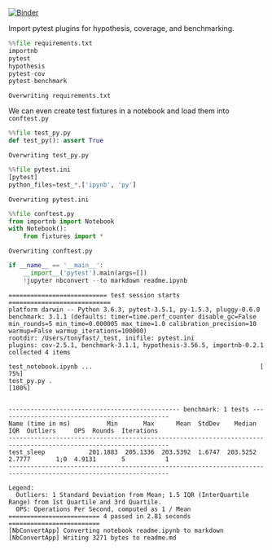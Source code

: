 
[![Binder](https://mybinder.org/badge.svg)](https://mybinder.org/v2/gh/tonyfast/pytest-notebook-import/master?urlpath=lab/tree/readme.ipynb)

Import pytest plugins for hypothesis, coverage, and benchmarking.


```python
%%file requirements.txt
importnb
pytest
hypothesis
pytest-cov
pytest-benchmark
```

    Overwriting requirements.txt


We can even create test fixtures in a notebook and load them into `conftest.py`


```python
%%file test_py.py
def test_py(): assert True
```

    Overwriting test_py.py



```python
%%file pytest.ini
[pytest]
python_files=test_*.['ipynb', 'py']
```

    Overwriting pytest.ini



```python
%%file conftest.py
from importnb import Notebook
with Notebook():  
    from fixtures import *
```

    Overwriting conftest.py



```python
if __name__ == '__main__':
    __import__('pytest').main(args=[])
    !jupyter nbconvert --to markdown readme.ipynb
```

    =========================== test session starts ============================
    platform darwin -- Python 3.6.3, pytest-3.5.1, py-1.5.3, pluggy-0.6.0
    benchmark: 3.1.1 (defaults: timer=time.perf_counter disable_gc=False min_rounds=5 min_time=0.000005 max_time=1.0 calibration_precision=10 warmup=False warmup_iterations=100000)
    rootdir: /Users/tonyfast/_test, inifile: pytest.ini
    plugins: cov-2.5.1, benchmark-3.1.1, hypothesis-3.56.5, importnb-0.2.1
    collected 4 items
    
    test_notebook.ipynb ...                                              [ 75%]
    test_py.py .                                                         [100%]
    
    
    ----------------------------------------------- benchmark: 1 tests -----------------------------------------------
    Name (time in ms)          Min       Max      Mean  StdDev    Median     IQR  Outliers     OPS  Rounds  Iterations
    ------------------------------------------------------------------------------------------------------------------
    test_sleep            201.1883  205.1336  203.5392  1.6747  203.5252  2.7777       1;0  4.9131       5           1
    ------------------------------------------------------------------------------------------------------------------
    
    Legend:
      Outliers: 1 Standard Deviation from Mean; 1.5 IQR (InterQuartile Range) from 1st Quartile and 3rd Quartile.
      OPS: Operations Per Second, computed as 1 / Mean
    ========================= 4 passed in 2.81 seconds =========================
    [NbConvertApp] Converting notebook readme.ipynb to markdown
    [NbConvertApp] Writing 3271 bytes to readme.md


